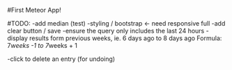 #First Meteor App!

#TODO:
-add median (test)
-styling / bootstrap <- need responsive full
-add clear button / save
-ensure the query only includes the last 24 hours
-display results form previous weeks, ie. 6 days ago to 8 days ago
Formula:
7*weeks -1 to 7*weeks + 1

-click to delete an entry (for undoing)
